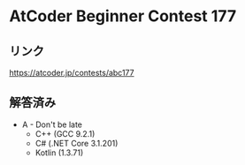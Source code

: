 # AtCoder Beginner Contest 177
## リンク
https://atcoder.jp/contests/abc177

## 解答済み
- A - Don't be late
	- C++ (GCC 9.2.1)
	- C# (.NET Core 3.1.201)
	- Kotlin (1.3.71)